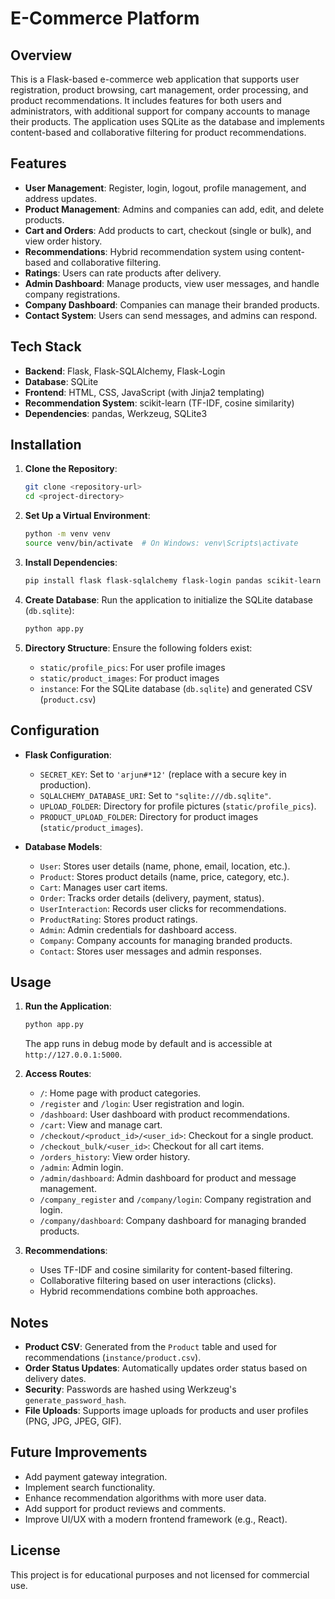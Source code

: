 # E-Commerce Platform

## Overview
This is a Flask-based e-commerce web application that supports user registration, product browsing, cart management, order processing, and product recommendations. It includes features for both users and administrators, with additional support for company accounts to manage their products. The application uses SQLite as the database and implements content-based and collaborative filtering for product recommendations.

## Features
- **User Management**: Register, login, logout, profile management, and address updates.
- **Product Management**: Admins and companies can add, edit, and delete products.
- **Cart and Orders**: Add products to cart, checkout (single or bulk), and view order history.
- **Recommendations**: Hybrid recommendation system using content-based and collaborative filtering.
- **Ratings**: Users can rate products after delivery.
- **Admin Dashboard**: Manage products, view user messages, and handle company registrations.
- **Company Dashboard**: Companies can manage their branded products.
- **Contact System**: Users can send messages, and admins can respond.

## Tech Stack
- **Backend**: Flask, Flask-SQLAlchemy, Flask-Login
- **Database**: SQLite
- **Frontend**: HTML, CSS, JavaScript (with Jinja2 templating)
- **Recommendation System**: scikit-learn (TF-IDF, cosine similarity)
- **Dependencies**: pandas, Werkzeug, SQLite3

## Installation
1. **Clone the Repository**:
   ```bash
   git clone <repository-url>
   cd <project-directory>
   ```

2. **Set Up a Virtual Environment**:
   ```bash
   python -m venv venv
   source venv/bin/activate  # On Windows: venv\Scripts\activate
   ```

3. **Install Dependencies**:
   ```bash
   pip install flask flask-sqlalchemy flask-login pandas scikit-learn
   ```

4. **Create Database**:
   Run the application to initialize the SQLite database (`db.sqlite`):
   ```bash
   python app.py
   ```

5. **Directory Structure**:
   Ensure the following folders exist:
   - `static/profile_pics`: For user profile images
   - `static/product_images`: For product images
   - `instance`: For the SQLite database (`db.sqlite`) and generated CSV (`product.csv`)

## Configuration
- **Flask Configuration**:
  - `SECRET_KEY`: Set to `'arjun#*12'` (replace with a secure key in production).
  - `SQLALCHEMY_DATABASE_URI`: Set to `"sqlite:///db.sqlite"`.
  - `UPLOAD_FOLDER`: Directory for profile pictures (`static/profile_pics`).
  - `PRODUCT_UPLOAD_FOLDER`: Directory for product images (`static/product_images`).

- **Database Models**:
  - `User`: Stores user details (name, phone, email, location, etc.).
  - `Product`: Stores product details (name, price, category, etc.).
  - `Cart`: Manages user cart items.
  - `Order`: Tracks order details (delivery, payment, status).
  - `UserInteraction`: Records user clicks for recommendations.
  - `ProductRating`: Stores product ratings.
  - `Admin`: Admin credentials for dashboard access.
  - `Company`: Company accounts for managing branded products.
  - `Contact`: Stores user messages and admin responses.

## Usage
1. **Run the Application**:
   ```bash
   python app.py
   ```
   The app runs in debug mode by default and is accessible at `http://127.0.0.1:5000`.

2. **Access Routes**:
   - `/`: Home page with product categories.
   - `/register` and `/login`: User registration and login.
   - `/dashboard`: User dashboard with product recommendations.
   - `/cart`: View and manage cart.
   - `/checkout/<product_id>/<user_id>`: Checkout for a single product.
   - `/checkout_bulk/<user_id>`: Checkout for all cart items.
   - `/orders_history`: View order history.
   - `/admin`: Admin login.
   - `/admin/dashboard`: Admin dashboard for product and message management.
   - `/company_register` and `/company/login`: Company registration and login.
   - `/company/dashboard`: Company dashboard for managing branded products.

3. **Recommendations**:
   - Uses TF-IDF and cosine similarity for content-based filtering.
   - Collaborative filtering based on user interactions (clicks).
   - Hybrid recommendations combine both approaches.

## Notes
- **Product CSV**: Generated from the `Product` table and used for recommendations (`instance/product.csv`).
- **Order Status Updates**: Automatically updates order status based on delivery dates.
- **Security**: Passwords are hashed using Werkzeug's `generate_password_hash`.
- **File Uploads**: Supports image uploads for products and user profiles (PNG, JPG, JPEG, GIF).

## Future Improvements
- Add payment gateway integration.
- Implement search functionality.
- Enhance recommendation algorithms with more user data.
- Add support for product reviews and comments.
- Improve UI/UX with a modern frontend framework (e.g., React).

## License
This project is for educational purposes and not licensed for commercial use.